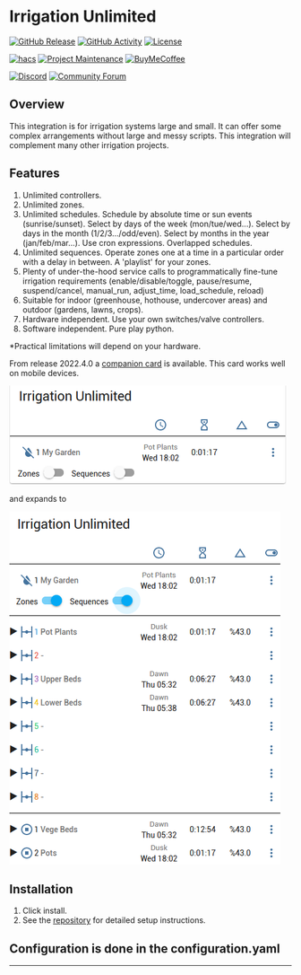 # Irrigation Unlimited

[![GitHub Release][releases-shield]][releases]
[![GitHub Activity][commits-shield]][commits]
[![License][license-shield]][license]

[![hacs][hacsbadge]][hacs]
[![Project Maintenance][maintenance-shield]][user_profile]
[![BuyMeCoffee][buymecoffeebadge]][buymecoffee]

[![Discord][discord-shield]][discord]
[![Community Forum][forum-shield]][forum]

## Overview

This integration is for irrigation systems large and small. It can offer some complex arrangements without large and messy scripts. This integration will complement many other irrigation projects.

## Features

1. Unlimited controllers.
2. Unlimited zones.
3. Unlimited schedules. Schedule by absolute time or sun events (sunrise/sunset). Select by days of the week (mon/tue/wed...). Select by days in the month (1/2/3.../odd/even). Select by months in the year (jan/feb/mar...).  Use cron expressions. Overlapped schedules.
4. Unlimited sequences. Operate zones one at a time in a particular order with a delay in between. A 'playlist' for your zones.
5. Plenty of under-the-hood service calls to programmatically fine-tune irrigation requirements (enable/disable/toggle, pause/resume, suspend/cancel, manual_run, adjust_time, load_schedule, reload)
7. Suitable for indoor (greenhouse, hothouse, undercover areas) and outdoor (gardens, lawns, crops).
8. Hardware independent. Use your own switches/valve controllers.
9. Software independent. Pure play python.

*Practical limitations will depend on your hardware.

From release 2022.4.0 a [companion card](https://github.com/rgc99/irrigation-unlimited-card) is available. This card works well on mobile devices.

![companion card collapsed](./examples/companion_card_collapsed.png)

and expands to

![companion card expanded](./examples/companion_card_expanded.png)

## Installation

1. Click install.
2. See the [repository][irrigation_unlimited] for detailed setup instructions.

## Configuration is done in the configuration.yaml

<!---->

***

[irrigation_unlimited]: https://github.com/rgc99/irrigation_unlimited
[buymecoffee]: https://www.buymeacoffee.com/rgc99
[buymecoffeebadge]: https://img.shields.io/badge/buy%20me%20a%20coffee-donate-yellow.svg?style=for-the-badge
[commits-shield]: https://img.shields.io/github/commit-activity/y/rgc99/irrigation_unlimited.svg?style=for-the-badge
[commits]: https://github.com/rgc99/irrigation_unlimited/commits/master
[hacs]: https://hacs.xyz
[hacsbadge]: https://img.shields.io/badge/HACS-Custom-orange.svg?style=for-the-badge
[discord]: https://discord.gg/Qa5fW2R
[discord-shield]: https://img.shields.io/discord/330944238910963714.svg?style=for-the-badge
[exampleimg]: example.png
[forum-shield]: https://img.shields.io/badge/community-forum-brightgreen.svg?style=for-the-badge
[forum]: https://community.home-assistant.io/
[license]: https://github.com/rgc99/irrigation_unlimited/blob/main/LICENSE
[license-shield]: https://img.shields.io/github/license/rgc99/irrigation_unlimited.svg?style=for-the-badge
[maintenance-shield]: https://img.shields.io/badge/maintainer-Robert%20Cook%20%40rgc99-blue.svg?style=for-the-badge
[releases-shield]: https://img.shields.io/github/release/rgc99/irrigation_unlimited.svg?style=for-the-badge
[releases]: https://github.com/rgc99/irrigation_unlimited/releases
[user_profile]: https://github.com/rgc99
